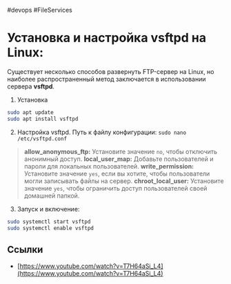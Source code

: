 #devops #FileServices 

# Установка и настройка vsftpd на Linux:

Существует несколько способов развернуть FTP-сервер на Linux, но наиболее распространенный метод заключается в использовании сервера **vsftpd**.
1. Установка
```bash
sudo apt update
sudo apt install vsftpd
```
2. Настройка vsftpd. Путь к файлу конфигурации: `sudo nano /etc/vsftpd.conf`
> **allow_anonymous_ftp:** Установите значение `no`, чтобы отключить анонимный доступ.
> **local_user_map:** Добавьте пользователей и пароли для локальных пользователей.
> **write_permission:** Установите значение `yes`, если вы хотите, чтобы пользователи могли записывать файлы на сервер.
> **chroot_local_user:** Установите значение `yes`, чтобы ограничить доступ пользователей своей домашней папкой.
3. Запуск и включение:
```bash
sudo systemctl start vsftpd
sudo systemctl enable vsftpd
```

## Ссылки
- [https://www.youtube.com/watch?v=T7H64aSi_L4](https://www.youtube.com/watch?v=T7H64aSi_L4)
